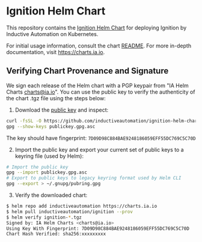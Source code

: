# Ignition Helm Chart

This repository contains the [Ignition Helm Chart](./ignition/) for deploying Ignition by Inductive Automation on Kubernetes.

For initial usage information, consult the chart [README](./ignition/README.md).  For more in-depth documentation, visit https://charts.ia.io.

## Verifying Chart Provenance and Signature

We sign each release of the Helm chart with a PGP keypair from "IA Helm Charts <charts@ia.io>".  You can use the public key to verify the authenticity of the chart .tgz file using the steps below:

1. Download the [public key](publickey.gpg.asc) and inspect:

```bash
curl -fsSL -O https://github.com/inductiveautomation/ignition-helm-chart/raw/main/publickey.gpg.asc
gpg --show-keys publickey.gpg.asc
```

The key should have fingerprint: `7D09D98C884BAE9248186059EFF55DC769C5C70D`

2. Import the public key and export your current set of public keys to a keyring file (used by Helm):

```bash
# Import the public key
gpg --import publickey.gpg.asc
# Export to public keys to legacy keyring format used by Helm CLI
gpg --export > ~/.gnupg/pubring.gpg
```

3. Verify the downloaded chart:

```bash
$ helm repo add inductiveautomation https://charts.ia.io
$ helm pull inductiveautomation/ignition --prov
$ helm verify ignition-*.tgz
Signed by: IA Helm Charts <charts@ia.io>
Using Key With Fingerprint: 7D09D98C884BAE9248186059EFF55DC769C5C70D
Chart Hash Verified: sha256:xxxxxxxxx
```
